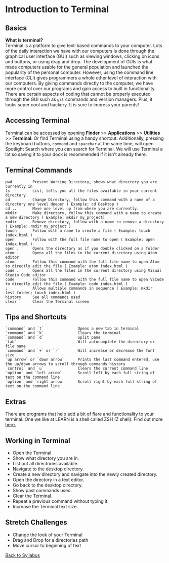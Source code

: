 # Introduction to Terminal

## Basics
**What is terminal?**  
Terminal is a platform to give text-based commands to your computer. Lots of the daily interaction we have with our computers is done through the graphical user interface (GUI) such as viewing windows, clicking on icons and buttons, or using drag and drop. The development of GUIs is what made computers usable for the general population and launched the popularity of the personal computer. However, using the command line interface (CLI) gives programmers a whole other level of interaction with our computers. By giving commands directly to the computer, we have more control over our programs and gain access to built in functionality. There are certain aspects of coding that cannot be properly executed through the GUI such as `git` commands and version managers. Plus, it looks super cool and hackery. It is sure to impress your parents!

## Accessing Terminal
Terminal can be accessed by opening **Finder** >> **Applications** >> **Utilities** >> **Terminal**. Or find Terminal using a handy shortcut. Additionally, pressing the keyboard buttons, `command` and `spacebar` at the same time, will open Spotlight Search where you can search for Terminal. We will use Terminal a lot so saving it to your dock is recommended if it isn't already there.


## Terminal Commands
```
pwd         Present Working Directory, shows what directory you are currently in
ls          List, tells you all the files available in your current directory
cd          Change Directory, follow this command with a name of a directory one level deeper ( Example: cd Desktop )
cd ..       Move one level up from where you are currently.
mkdir       Make directory, follow this command with a name to create a new directory ( Example: mkdir my_project)
rmdir       Remove directory, follow with a name to remove a directory ( Example: rmdir my_project )
touch       Follow with a name to create a file ( Example: touch index.html )
open        Follow with the full file name to open ( Example: open index.html )
open .      Opens the directory as if you double clicked on a folder
atom .      Opens all the files in the current directory using Atom editor
atom        Follow this command with the full file name to open Atom to directly edit the file ( Example: atom index.html )
code .      Opens all the files in the current directory using Visual Studio Code editor
code        Follow this command with the full file name to open VSCode to directly edit the file.( Example: code index.html )
;           Allows multiple commands in sequence ( Example: mkdir test_folder; touch index.html )
history     See all commands used
clear       Clear the Terminal screen
```

## Tips and Shortcuts
```
`command` and `t`               Opens a new tab in terminal  
`command` and `k`               Clears the terminal
`command` and `d`               Split pane  
`tab`                           Will autocomplete the directory or file name  
`command` and `+` or `-`        Will increase or decrease the font size  
`up arrow` or `down arrow`      Prints the last command entered, use the up/down arrows to scroll through commands history  
`control` and `u`               Clears the current command line
`option` and `left arrow`       Scroll left by each full string of text on the command line       
`option` and `right arrow`      Scroll right by each full string of text on the command line       
```

## Extras
There are programs that help add a bit of flare and functionality to your terminal. One we like at LEARN is a shell called ZSH (Z shell). Find out more <a href="https://github.com/robbyrussell/oh-my-zsh/wiki/Installing-ZSH" target="_blank">here.</a>


## Working in Terminal

- Open the Terminal.
- Show what directory you are in.
- List out all directories available.
- Navigate to the desktop directory.
- Create a new directory and navigate into the newly created directory.
- Open the directory in a text editor.
- Go back to the desktop directory.
- Show past commands used.
- Clear the Terminal.
- Repeat a previous command without typing it.
- Increase the Terminal text size.

## Stretch Challenges
- Change the look of your Terminal
- Drag and Drop for a directories path
- Move cursor to beginning of text


[ Back to Syllabus ](../README.md#programming-tools)
